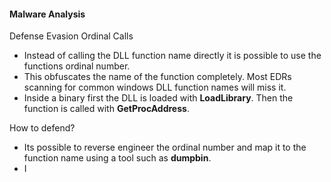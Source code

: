 #### Malware Analysis
Defense Evasion
Ordinal Calls
- Instead of calling the DLL function name directly it is possible to use the functions ordinal number.
- This obfuscates the name of the function completely. Most EDRs scanning for common windows DLL function names will miss it.
- Inside a binary first the DLL is loaded with **LoadLibrary**. Then the function is called with **GetProcAddress**.

How to defend?
- Its possible to reverse engineer the ordinal number and map it to the function name using a tool such as **dumpbin**.
- I
